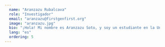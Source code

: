 ```yaml
---
  name: "Aranzazu Rubalcava"
  role: "Investigador"
  email: "aranzazu@firstgenfirst.org"
  image: "aranzazu.jpg"
  bio: "¡Hola! Mi nombre es Aranzazu Soto, y soy un estudiante en la Universidad de Yale, a la vez de ser un estudiante de primera generación y de bajos ingresos. Me uní a FGF porque quiere asegurarse de que otros estudiantes como yo siguen teniendo recursos y orientación a su disposición a través del proceso de la universidad, ya que puede ser muy intimidante."
  lang: "es"
  ordering: 5
---
```

